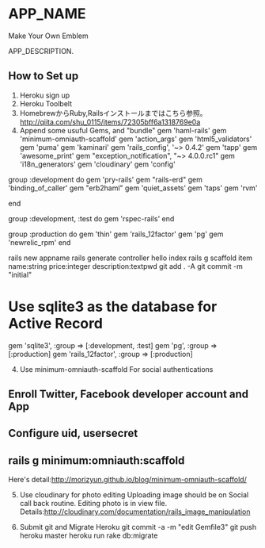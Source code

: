 # APP_NAME
Make Your Own Emblem

APP_DESCRIPTION.

## How to Set up
1. Heroku sign up
2. Heroku Toolbelt
3. HomebrewからRuby,Railsインストールまではこちら参照。
http://qiita.com/shu_0115/items/72305bff6a1318769e0a
4. Append some usuful Gems, and "bundle"
gem 'haml-rails'
gem 'minimum-omniauth-scaffold'
gem 'action_args'
gem 'html5_validators'
gem 'puma'
gem 'kaminari'
gem 'rails_config', '~> 0.4.2'
gem 'tapp'
gem 'awesome_print'
gem "exception_notification", "~> 4.0.0.rc1"
gem 'i18n_generators'
gem 'cloudinary'
gem 'config'

group :development do
  gem 'pry-rails'
  gem "rails-erd"
  gem 'binding_of_caller'
  gem "erb2haml"
  gem 'quiet_assets'
  gem 'taps'
  gem 'rvm'

end

group :development, :test do
  gem 'rspec-rails'
end

group :production do
  gem 'thin'
  gem 'rails_12factor'
  gem 'pg'
  gem 'newrelic_rpm'
end

rails new appname
rails generate controller hello index
rails g scaffold item name:string price:integer description:textpwd
git add . -A
git commit -m "initial"

 # Use sqlite3 as the database for Active Record
 gem 'sqlite3', :group => [:development, :test]
 gem 'pg', :group => [:production]
 gem 'rails_12factor', :group => [:production]

4. Use minimum-omniauth-scaffold For social authentications
 ## Enroll Twitter, Facebook developer account and App
 ## Configure uid, usersecret
 ## rails g minimum:omniauth:scaffold
 Here's detail:http://morizyun.github.io/blog/minimum-omniauth-scaffold/

5. Use cloudinary for photo editing
 Uploading image should be on Social call back routine.
 Editing photo is in view file.
 Details:http://cloudinary.com/documentation/rails_image_manipulation

6. Submit git and Migrate Heroku
git commit -a -m "edit Gemfile3"
git push heroku master
heroku run rake db:migrate


